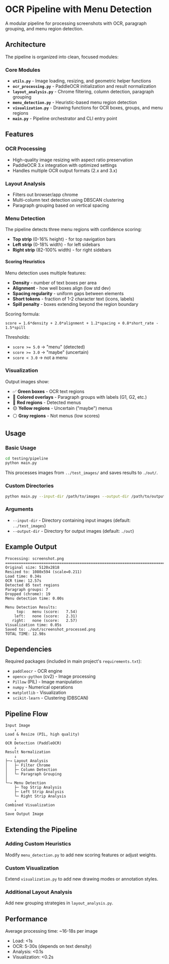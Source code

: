 # OCR Pipeline with Menu Detection

A modular pipeline for processing screenshots with OCR, paragraph grouping, and menu region detection.

## Architecture

The pipeline is organized into clean, focused modules:

### Core Modules

- **`utils.py`** - Image loading, resizing, and geometric helper functions
- **`ocr_processing.py`** - PaddleOCR initialization and result normalization  
- **`layout_analysis.py`** - Chrome filtering, column detection, paragraph grouping
- **`menu_detection.py`** - Heuristic-based menu region detection
- **`visualization.py`** - Drawing functions for OCR boxes, groups, and menu regions
- **`main.py`** - Pipeline orchestrator and CLI entry point

## Features

### OCR Processing
- High-quality image resizing with aspect ratio preservation
- PaddleOCR 3.x integration with optimized settings
- Handles multiple OCR output formats (2.x and 3.x)

### Layout Analysis
- Filters out browser/app chrome
- Multi-column text detection using DBSCAN clustering
- Paragraph grouping based on vertical spacing

### Menu Detection
The pipeline detects three menu regions with confidence scoring:
- **Top strip** (0-16% height) - for top navigation bars
- **Left strip** (0-18% width) - for left sidebars  
- **Right strip** (82-100% width) - for right sidebars

#### Scoring Heuristics
Menu detection uses multiple features:
- **Density** - number of text boxes per area
- **Alignment** - how well boxes align (low std dev)
- **Spacing regularity** - uniform gaps between elements
- **Short tokens** - fraction of 1-2 character text (icons, labels)
- **Spill penalty** - boxes extending beyond the region boundary

Scoring formula:
```
score = 1.6*density + 2.0*alignment + 1.2*spacing + 0.8*short_rate - 1.5*spill
```

Thresholds:
- `score >= 5.0` → "menu" (detected)
- `score >= 3.0` → "maybe" (uncertain)
- `score < 3.0` → not a menu

### Visualization
Output images show:
- ✅ **Green boxes** - OCR text regions
- 🎨 **Colored overlays** - Paragraph groups with labels (G1, G2, etc.)
- 🔴 **Red regions** - Detected menus
- 🟡 **Yellow regions** - Uncertain ("maybe") menus
- ⚪ **Gray regions** - Not menus (low scores)

## Usage

### Basic Usage
```bash
cd testing/pipeline
python main.py
```

This processes images from `../test_images/` and saves results to `./out/`.

### Custom Directories
```bash
python main.py --input-dir /path/to/images --output-dir /path/to/output
```

### Arguments
- `--input-dir` - Directory containing input images (default: `../test_images`)
- `--output-dir` - Directory for output images (default: `./out`)

## Example Output

```
Processing: screenshot.png
================================================================================
Original size: 5120x2818
Resized to: 1080x594 (scale=0.211)
Load time: 0.34s
OCR time: 12.57s
Detected 85 text regions
Paragraph groups: 7
Dropped (chrome): 19
Menu detection time: 0.00s

Menu Detection Results:
     top:   menu (score:   7.54)
    left:   none (score:   2.31)
   right:   none (score:   2.57)
Visualization time: 0.05s
Saved to: ./out/screenshot_processed.png
TOTAL TIME: 12.98s
```

## Dependencies

Required packages (included in main project's `requirements.txt`):
- `paddleocr` - OCR engine
- `opencv-python` (cv2) - Image processing
- `Pillow` (PIL) - Image manipulation
- `numpy` - Numerical operations
- `matplotlib` - Visualization
- `scikit-learn` - Clustering (DBSCAN)

## Pipeline Flow

```
Input Image
    ↓
Load & Resize (PIL, high quality)
    ↓
OCR Detection (PaddleOCR)
    ↓
Result Normalization
    ↓
├─→ Layout Analysis
│   ├─ Filter Chrome
│   ├─ Column Detection
│   └─ Paragraph Grouping
│
└─→ Menu Detection
    ├─ Top Strip Analysis
    ├─ Left Strip Analysis
    └─ Right Strip Analysis
    ↓
Combined Visualization
    ↓
Save Output Image
```

## Extending the Pipeline

### Adding Custom Heuristics
Modify `menu_detection.py` to add new scoring features or adjust weights.

### Custom Visualization
Extend `visualization.py` to add new drawing modes or annotation styles.

### Additional Layout Analysis
Add new grouping strategies in `layout_analysis.py`.

## Performance

Average processing time: ~16-18s per image
- Load: <1s
- OCR: 5-30s (depends on text density)
- Analysis: <0.1s
- Visualization: <0.2s

